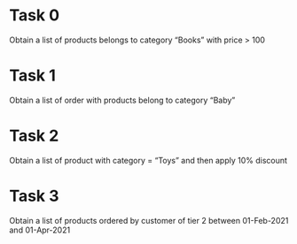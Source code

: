 # Task 0
Obtain a list of products belongs to category “Books” with price > 100


# Task 1
Obtain a list of order with products belong to category “Baby”

# Task 2
 Obtain a list of product with category = “Toys” and then apply 10% discount

# Task 3
Obtain a list of products ordered by customer of tier 2 between 01-Feb-2021 and 01-Apr-2021